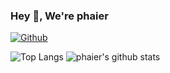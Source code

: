 ### Hey 👋, We're phaier

[![Github](https://img.shields.io/github/followers/phaier?label=Follow&style=social)](https://github.com/phaier)

![Top Langs](https://github-readme-stats.vercel.app/api/top-langs/?username=phaier&layout=compact)
![phaier's github stats](https://github-readme-stats.vercel.app/api?username=phaier&show_icons=true&count_private=true&line_height=20)
